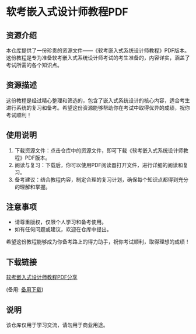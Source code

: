 # 软考嵌入式设计师教程PDF

## 资源介绍

本仓库提供了一份珍贵的资源文件——《软考嵌入式系统设计师教程》PDF版本。这份教程是专为准备软考嵌入式系统设计师考试的考生准备的，内容详实，涵盖了考试所需的各个知识点。

## 资源描述

这份教程是经过精心整理和筛选的，包含了嵌入式系统设计的核心内容，适合考生进行系统的复习和备考。希望这份资源能够帮助你在考试中取得优异的成绩，祝你考试顺利！

## 使用说明

1. 下载资源文件：点击仓库中的资源文件，即可下载《软考嵌入式系统设计师教程》PDF版本。
2. 阅读与复习：下载后，你可以使用PDF阅读器打开文件，进行详细的阅读和复习。
3. 备考建议：结合教程内容，制定合理的复习计划，确保每个知识点都得到充分的理解和掌握。

## 注意事项

- 请尊重版权，仅限个人学习和备考使用。
- 如有任何问题或建议，欢迎在仓库中提出。

希望这份教程能够成为你备考路上的得力助手，祝你考试顺利，取得理想的成绩！

## 下载链接
[软考嵌入式设计师教程PDF分享](https://pan.quark.cn/s/8543fded7951) 

(备用: [备用下载](https://pan.baidu.com/s/1MdXMFzTulWcI14iHkhBX2g?pwd=1234))

## 说明

该仓库仅用于学习交流，请勿用于商业用途。
